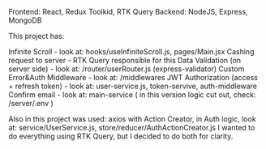 Frontend: React, Redux Toolkid, RTK Query
Backend: NodeJS, Express, MongoDB

This project has:

Infinite Scroll - look at: hooks/useInfiniteScroll.js, pages/Main.jsx
Cashing request to server - RTK Query responsible for this
Data Validation (on server side) - look at: /router/userRouter.js (express-validator)
Custom Error&Auth Middleware - look at: /middlewares
JWT Authorization (access + refresh token) - look at: user-service.js, token-servive, auth-middleware
Confirm email - look at: main-service ( in this version logic cut out, check: /server/.env )

Also in this project was used: axios with Action Creator, in Auth logic, look at: service/UserService.js, store/reducer/AuthActionCreator.js
I wanted to do everything using RTK Query, but I decided to do both for clarity.
